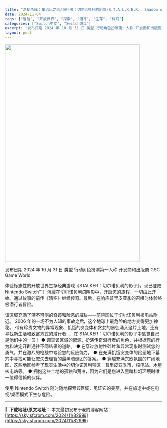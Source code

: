 ```yaml
---
title: "浩劫杀阵：车诺比之影/潜行者：切尔诺贝利的阴影/S.T.A.L.K.E.R.: Shadow of Chornobyl Switch NSP NSZ (v1.0.0)中文"
date: 2024-11-04
tags: ["冒险", "开放世界", "探索", "潜行", "生存", "科幻"]
categories: ["Switch中文", "Switch游戏"]
excerpt: "发布日期 2024 年 10 月 31 日 类型 行动角色扮演第一人称 开发商和出版商 GSC Game World 体验标志性的开放世界生存经典游戏《STALKER：切尔诺贝利的影子》，现已登陆 Nintendo Switch™！ 沉浸在切尔诺贝利的阴影中，开启您的旅程，一切由此开始。通过故事的前&hellip;"
layout: post
---
```


<img class="aligncenter size-full wp-image-82997" src="https://sky.sfcrom.com/wp-content/uploads/2024/11/2024110400520172.webp" alt="" width="432" height="698" />

发布日期 2024 年 10 月 31 日
类型 行动角色扮演第一人称
开发商和出版商 GSC Game World

体验标志性的开放世界生存经典游戏《STALKER：切尔诺贝利的影子》，现已登陆 Nintendo Switch™！
沉浸在切尔诺贝利的阴影中，开启您的旅程，一切由此开始。通过故事的前传《晴空》继续传奇。最后，在响应普里皮亚季的召唤时体验终极潜行者冒险。

该区域充满了深不可测的奇迹和险恶的威胁——前禁区位于切尔诺贝利核电站附近。 2006 年的一场不为人知的事故之后，这个地球上最危险的地方变得更加神秘。 带有珍贵文物的异常现象、饥饿的突变体和贪婪的暴徒涌入这片土地，还有寻找新生活和致富方式的潜行者......在 STALKER：切尔诺贝利的影子中感觉自己是他们中的一员！
● 调查该区域的起源，扮演传奇潜行者的角色，并根据您的行为和决定开辟通往不同结果的道路。
● 在穿过放射性碎片和异常现象时测试您的勇气，并在激烈的枪战中考验您的反应能力。
● 在充满饥饿突变体的险恶地下墓穴中寻找可能让您失去理智的最黑暗谜团的答案。
● 穿越充满东欧氛围的广阔地区，这些地区参考了现实生活中的切尔诺贝利禁区：普里皮亚季市、核电站、木星核电站等。
● 拥抱这些土地的孤独和荒凉，因为它们是您进入黑暗科幻环境时唯一值得信赖的伙伴。

使用 Nintendo Switch 随时随地探索该区域，见证它的美丽，并在旅途中或在电视/桌面模式下生存危险。

---
📖 **下载地址/原文地址：** 本文最初发布于我的博客网站：[https://sky.sfcrom.com/2024/11/82996](https://sky.sfcrom.com/2024/11/82996)
